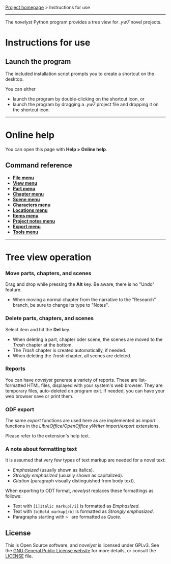 [Project homepage](https://peter88213.github.io/novelyst) > Instructions for use

--- 

The *novelyst* Python program provides a tree view for *.yw7* novel projects.

# Instructions for use

## Launch the program

The included installation script prompts you to create a shortcut on the desktop. 

You can either

- launch the program by double-clicking on the shortcut icon, or
- launch the program by dragging a *.yw7* project file and dropping it on the shortcut icon.


--- 

# Online help

You can open this page with **Help > Online help**.

## Command reference

- **[File menu](https://peter88213.github.io/novelyst/help/file_menu)**
- **[View menu](https://peter88213.github.io/novelyst/help/view_menu)**
- **[Part menu](https://peter88213.github.io/novelyst/help/part_menu)**
- **[Chapter menu](https://peter88213.github.io/novelyst/help/chapter_menu)**
- **[Scene menu](https://peter88213.github.io/novelyst/help/scene_menu)**
- **[Characters menu](https://peter88213.github.io/novelyst/help/characters_menu)**
- **[Locations menu](https://peter88213.github.io/novelyst/help/locations_menu)**
- **[Items menu](https://peter88213.github.io/novelyst/help/items_menu)**
- **[Project notes menu](https://peter88213.github.io/novelyst/help/project_notes_menu)**
- **[Export menu](https://peter88213.github.io/novelyst/help/export_menu)**
- **[Tools menu](https://peter88213.github.io/novelyst/help/tools_menu)**


--- 

# Tree view operation

### Move parts, chapters, and scenes

Drag and drop while pressing the **Alt** key. Be aware, there is no "Undo" feature. 
- When moving a normal chapter from the narrative to the "Research" branch, be sure to
  change its type to "Notes".

### Delete parts, chapters, and scenes

Select item and hit the **Del** key.

- When deleting a part, chapter oder scene, the scenes are moved to the _Trash_ chapter at the bottom. 
- The _Trash_ chapter is created automatically, if needed. 
- When deleting the _Trash_ chapter, all scenes are deleted.



### Reports

You can have *novelyst* generate a variety of reports. These are list-formatted HTML files, 
displayed with your system's web browser. They are temporary files, auto-deleted on program exit.
If needed, you can have your web browser save or print them.

### ODF export

The same *export* functions are used here as are implemented as *import* functions in the 
*LibreOffice*/*OpenOffice* *yWriter import/export* extensions.

Please refer to the extension's help text. 


### A note about formatting text

It is assumed that very few types of text markup are needed for a novel text:

- *Emphasized* (usually shown as italics).
- *Strongly emphasized* (usually shown as capitalized).
- *Citation* (paragraph visually distinguished from body text).

When exporting to ODT format, *novelyst* replaces these formattings as follows: 

- Text with `[i]Italic markup[/i]` is formatted as *Emphasized*.
- Text with `[b]Bold markup[/b]` is formatted as *Strongly emphasized*. 
- Paragraphs starting with `> ` are formatted as *Quote*.

## License

This is Open Source software, and *novelyst* is licensed under GPLv3. See the
[GNU General Public License website](https://www.gnu.org/licenses/gpl-3.0.en.html) for more
details, or consult the [LICENSE](https://github.com/peter88213/novelyst/blob/main/LICENSE) file.

